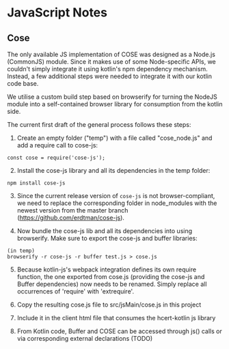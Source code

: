 # JavaScript Notes

## Cose

The only available JS implementation of COSE was designed as a Node.js (CommonJS) module. Since it makes use of some Node-specific APIs, we couldn't simply integrate it using kotlin's npm dependency mechanism. Instead, a few additional steps were needed to integrate it with our kotlin code base. 

We utilise a custom build step based on browserify for turning the NodeJS module into a self-contained browser library for consumption from the kotlin side.

The current first draft of the general process follows these steps:

1) Create an empty folder ("temp") with a file called "cose_node.js" and add a require call to cose-js:
```
const cose = require('cose-js');
```

2) Install the cose-js library and all its dependencies in the temp folder:
```
npm install cose-js
```

3) Since the current release version of `cose-js` is not browser-compliant, we need to replace the corresponding folder 
   in node_modules with the newest version from the master branch (https://github.com/erdtman/cose-js).
   
4) Now bundle the cose-js lib and all its dependencies into using browserify. 
   Make sure to export the cose-js and buffer libraries:
```
(in temp)
browserify -r cose-js -r buffer test.js > cose.js
```

5) Because kotlin-js's webpack integration defines its own require function,
the one exported from cose.js (providing the cose-js and Buffer dependencies) 
   now needs to be renamed. Simply replace all occurrences of 'require' with 'extrequire'.

6) Copy the resulting cose.js file to src/jsMain/cose.js in this project

7) Include it in the client html file that consumes the hcert-kotlin js library

8) From Kotlin code, Buffer and COSE can be accessed through js() calls or via corresponding external declarations (TODO)
